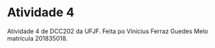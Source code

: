 # Atividade 4

Atividade 4 de DCC202 da UFJF. Feita po Vinícius Ferraz Guedes Melo matrícula 201835018.